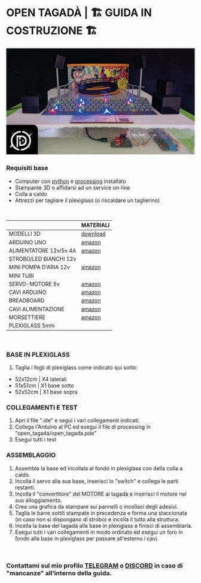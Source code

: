 # OPEN TAGADÀ | 🏗 GUIDA IN COSTRUZIONE 🏗

![image](img-tagada.png)

### Requisiti base
- Computer con [python](https://www.python.org) e [processing](https://processing.org/) installato
- Stampante 3D o affidarsi ad un service on-line
- Colla a caldo
- Attrezzi per tagliare il plexiglass (o riscaldare un taglierino)
<br>

| | MATERIALI |
|-------------|-----------|
| MODELLI 3D | [download](https://cults3d.com/en/3d-model/architecture/open-tagada) |
| ARDUINO UNO | [amazon](https://amzn.eu/d/0O53TD6) |
| ALIMENTATORE 12v/5v 4A | [amazon](https://amzn.eu/d/ekmAp1X) |
| STROBO/LED BIANCHI 12v | |
| MINI POMPA D'ARIA 12v | [amazon](https://amzn.eu/d/i67ArNd) |
| MINI TUBI | |
| SERVO-MOTORE 5v | [amazon](https://amzn.eu/d/1QBp1nV) |
| CAVI ARDUINO | [amazon](https://amzn.eu/d/gUC4ACc) |
| BREADBOARD | [amazon](https://amzn.eu/d/g0E0IIw) |
| CAVI ALIMENTAZIONE | [amazon](https://amzn.eu/d/3s9BbMa) |
| MORSETTIERE | [amazon](https://amzn.eu/d/3s9BbMa) |
| PLEXIGLASS 5mm | |
<br>

### BASE IN PLEXIGLASS
1. Taglia i fogli di plexiglass come indicato qui sotto:
- 52x12cm | X4 laterali
- 51x51cm | X1 base sotto
- 52x52cm | X1 base sopra

### COLLEGAMENTI E TEST
1. Apri il file ".ide" e segui i vari collegamenti indicati.
2. Collega l'Arduino al PC ed esegui il file di processing in "open_tagada/open_tagada.pde"
3. Esegui tutti i test

### ASSEMBLAGGIO
1. Assembla la base ed incollala al fondo in plexiglass con della colla a caldo.
2. Incolla il servo alla sua base, inserisci lo "switch" e collega le parti restanti.
3. Incolla il "convertitore" del MOTORE al tagadà e inserisci il motore nel suo alloggiamento.
4. Crea una grafica da stampare sui pannelli o incollaci degli adesivi.
5. Taglia le barre sottili stampate in precedenza e forma una staccionata (in caso non si dispongano di strobo) e incolla il tutto alla struttura.
6. Incolla la base del tagadà alla base in plexiglass e finisci di assemblarla.
7. Esegui tutti i vari collegamenti in modo ordinato ed esegui un foro in fondo alla base in plexiglass per passare all'esterno i cavi.

<br>

### Contattami sul mio profilo [TELEGRAM](http://t.me/denilson_p) o [DISCORD](https://discord.gg/AP7prkYFJa) in caso di "mancanze" all'interno della guida.
